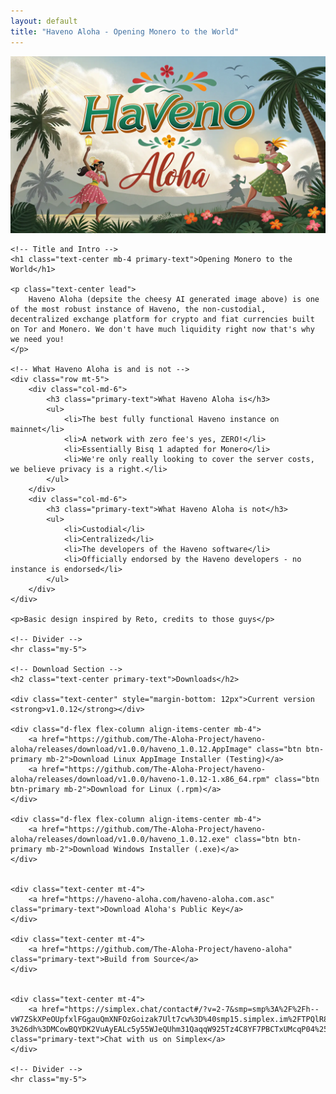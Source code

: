 ```yaml
---
layout: default
title: "Haveno Aloha - Opening Monero to the World"
---
```


<!-- Hero Section with Image -->
<div class="container-fluid p-0 mb-5">
    <!-- The large image will have rounded edges and cover the width -->
    <img src="/assets/images/haveno_graphic.webp" class="img-fluid w-100 rounded hero-image" alt="Haveno Aloha Hero Image">
</div>

<!-- Main Content -->
<div class="container mt-5">
    
    <!-- Title and Intro -->
    <h1 class="text-center mb-4 primary-text">Opening Monero to the World</h1>
    
    <p class="text-center lead">
        Haveno Aloha (depsite the cheesy AI generated image above) is one of the most robust instance of Haveno, the non-custodial, decentralized exchange platform for crypto and fiat currencies built on Tor and Monero. We don't have much liquidity right now that's why we need you!
    </p>
    
    <!-- What Haveno Aloha is and is not -->
    <div class="row mt-5">
        <div class="col-md-6">
            <h3 class="primary-text">What Haveno Aloha is</h3>
            <ul>
                <li>The best fully functional Haveno instance on mainnet</li>
                <li>A network with zero fee's yes, ZERO!</li>
                <li>Essentially Bisq 1 adapted for Monero</li>
                <li>We're only really looking to cover the server costs, we believe privacy is a right.</li>
            </ul>
        </div>
        <div class="col-md-6">
            <h3 class="primary-text">What Haveno Aloha is not</h3>
            <ul>
                <li>Custodial</li>
                <li>Centralized</li>
                <li>The developers of the Haveno software</li>
                <li>Officially endorsed by the Haveno developers - no instance is endorsed</li>
            </ul>
        </div>
    </div>

    <p>Basic design inspired by Reto, credits to those guys</p>

    <!-- Divider -->
    <hr class="my-5">
    
    <!-- Download Section -->
    <h2 class="text-center primary-text">Downloads</h2>

    <div class="text-center" style="margin-bottom: 12px">Current version <strong>v1.0.12</strong></div>
    
    <div class="d-flex flex-column align-items-center mb-4">
        <a href="https://github.com/The-Aloha-Project/haveno-aloha/releases/download/v1.0.0/haveno_1.0.12.AppImage" class="btn btn-primary mb-2">Download Linux AppImage Installer (Testing)</a>
        <a href="https://github.com/The-Aloha-Project/haveno-aloha/releases/download/v1.0.0/haveno-1.0.12-1.x86_64.rpm" class="btn btn-primary mb-2">Download for Linux (.rpm)</a>
    </div>

    <div class="d-flex flex-column align-items-center mb-4">
        <a href="https://github.com/The-Aloha-Project/haveno-aloha/releases/download/v1.0.0/haveno_1.0.12.exe" class="btn btn-primary mb-2">Download Windows Installer (.exe)</a>
    </div>

    
    <div class="text-center mt-4">
        <a href="https://haveno-aloha.com/haveno-aloha.com.asc" class="primary-text">Download Aloha's Public Key</a>
    </div>

    <div class="text-center mt-4">
        <a href="https://github.com/The-Aloha-Project/haveno-aloha" class="primary-text">Build from Source</a>
    </div>


    <div class="text-center mt-4">
        <a href="https://simplex.chat/contact#/?v=2-7&smp=smp%3A%2F%2Fh--vW7ZSkXPeOUpfxlFGgauQmXNFOzGoizak7Ult7cw%3D%40smp15.simplex.im%2FTPQlR82ShmcDKbBxLQSYJdkiMv5sdbBY%23%2F%3Fv%3D1-3%26dh%3DMCowBQYDK2VuAyEALc5y55WJeQUhm31QaqqW925Tz4C8YF7PBCTxUMcqP04%253D%26srv%3Doauu4bgijybyhczbnxtlggo6hiubahmeutaqineuyy23aojpih3dajad.onion&data=%7B%22type%22%3A%22group%22%2C%22groupLinkId%22%3A%22aKa4PK4eUqrjLQdt3veGYw%3D%3D%22%7D" class="primary-text">Chat with us on Simplex</a>
    </div>

    <!-- Divider -->
    <hr class="my-5">

</div>
